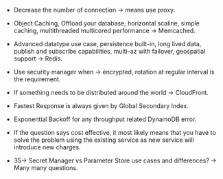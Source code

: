 - Decrease the number of connection -> means use proxy.

- Object Caching, Offload your database, horizontal scaline, simple caching, multithreaded multicored performance -> Memcached. 

- Advanced datatype use case, persistence built-in, long lived data, publish and subscribe capabilities, multi-az with failover, geospatial support -> Redis.

- Use security manager when -> encrypted, rotation at regular interval is the requirement.

- If something needs to be distributed around the world -> CloudFront.

- Fastest Response is always given by Global Secondary Index.

- Exponential Backoff for any throughput related DynamoDB error.

- If the question says cost effective, it most likely means that you have to solve the problem using the existing service as new service will introduce new charges.

- 35-> Secret Manager vs Parameter Store use cases and differences? -> Many many questions.